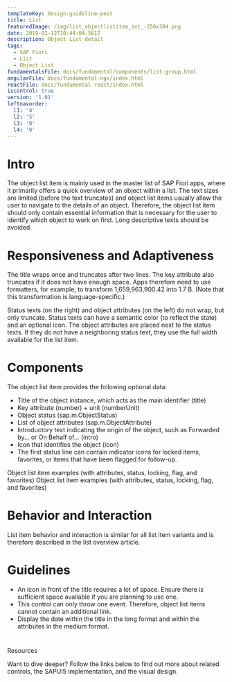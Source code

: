 ```yaml
---
templateKey: design-guideline-post
title: List
featuredImage: /img/list_objectlistitem_int_-250x304.png
date: 2019-02-12T10:44:04.561Z
description: Object List detail
tags:
  - SAP Fiori
  - List
  - Object List
fundamentalsFile: docs/fundamental/components/list-group.html
angularFile: docs/fundamental-ngx/index.html
reactFile: docs/fundamental-react/index.html
iscontrol: true
version: '1.01'
leftnavorder:
  l1: '4'
  l2: '5'
  l3: '0'
  l4: '0'
---
```

# Intro


The object list item is mainly used in the master list of SAP Fiori apps, where it primarily offers a quick overview of an object within a list. The text sizes are limited (before the text truncates) and object list items usually allow the user to navigate to the details of an object. Therefore, the object list item should only contain essential information that is necessary for the user to identify which object to work on first. Long descriptive texts should be avoided.

# Responsiveness and Adaptiveness


The title wraps once and truncates after two lines. The key attribute also truncates if it does not have enough space. Apps therefore need to use formatters, for example, to transform 1,659,963,900.42 into 1.7 B. (Note that this transformation is language-specific.)

Status texts (on the right) and object attributes (on the left) do not wrap, but only truncate. Status texts can have a semantic color (to reflect the state) and an optional icon. The object attributes are placed next to the status texts. If they do not have a neighboring status text, they use the full width available for the list item.

# Components


The object list item provides the following optional data:

* Title of the object instance, which acts as the main identifier (title)
* Key attribute (number) + unit (numberUnit)
* Object status (sap.m.ObjectStatus)
* List of object attributes (sap.m.ObjectAttribute)
* Introductory text indicating the origin of the object, such as Forwarded by… or On Behalf of… (intro)
* Icon that identifies the object (icon)
* The first status line can contain indicator icons for locked items, favorites, or items that have been flagged for follow-up.

Object list item examples (with attributes, status, locking, flag, and favorites)
Object list item examples (with attributes, status, locking, flag, and favorites)


# Behavior and Interaction


List item behavior and interaction is similar for all list item variants and is therefore described in the list overview article.

# Guidelines

*  An icon in front of the title requires a lot of space. Ensure there is sufficient space available if you are planning to use one.
* This control can only throw one event. Therefore, object list items cannot contain an additional link.
* Display the date  within the title in the long format and within the attributes in the medium format.

# 
Resources


Want to dive deeper? Follow the links below to find out more about related controls, the SAPUI5 implementation, and the visual design.

